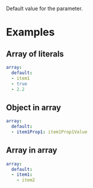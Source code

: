Default value for the parameter.

# Examples

## Array of literals

```yaml
array:
  default:
  - item1
  - true
  - 2.2
```

## Object in array

```yaml
array:
  default:
  - item1Prop1: item1Prop1Value
```

## Array in array

```yaml
array:
  default:
  - item1:
    - item2
```
